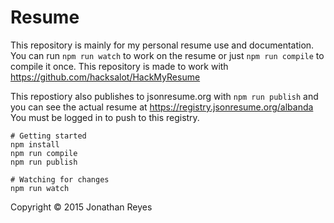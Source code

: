 Resume
============

This repository is mainly for my personal resume use and documentation. You can
run `npm run watch` to work on the resume or just `npm run compile` to compile
it once. This repository is made to work with https://github.com/hacksalot/HackMyResume

This repostiory also publishes to jsonresume.org with `npm run publish` and you
can see the actual resume at https://registry.jsonresume.org/albanda You must be
logged in to push to this registry.

```
# Getting started
npm install
npm run compile
npm run publish

# Watching for changes
npm run watch
```

Copyright © 2015 Jonathan Reyes
